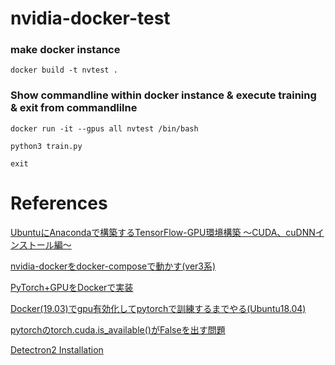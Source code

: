 # nvidia-docker-test


### make docker instance

```
docker build -t nvtest .
```


### Show commandline within docker instance & execute training & exit from commandlilne

```
docker run -it --gpus all nvtest /bin/bash

python3 train.py

exit
```


# References

[UbuntuにAnacondaで構築するTensorFlow-GPU環境構築 〜CUDA、cuDNNインストール編〜](https://qiita.com/captain-sadami/items/c9be816856c57ef0ae52)

[nvidia-dockerをdocker-composeで動かす(ver3系)](https://qiita.com/routerman/items/c5f9d7b6d03e44de6be2)

[PyTorch+GPUをDockerで実装](https://qiita.com/conankonnako/items/787b69cd8cbfe7d7cb88)

[Docker(19.03)でgpu有効化してpytorchで訓練するまでやる(Ubuntu18.04)](https://qiita.com/tomp/items/50081b99df7963462488)

[pytorchのtorch.cuda.is_available()がFalseを出す問題](https://qiita.com/nabenabe0928/items/7962dcf3030889667de4)

[Detectron2 Installation](https://detectron2.readthedocs.io/en/latest/tutorials/install.html)

